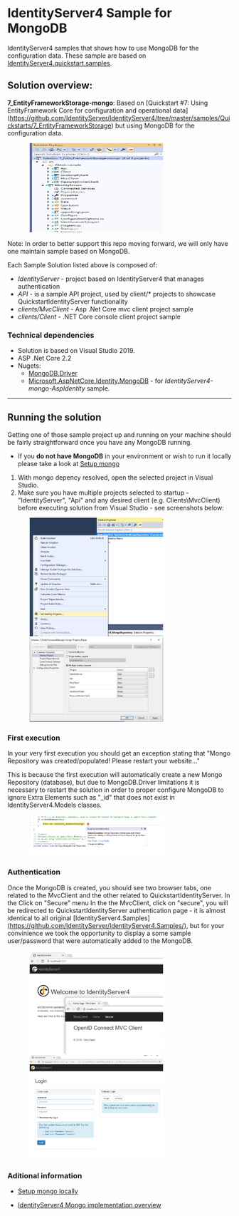# IdentityServer4 Sample for  MongoDB  

IdentityServer4 samples that shows how to use MongoDB for the configuration data. These sample  are based on [IdentityServer4.quickstart.samples](https://github.com/IdentityServer/IdentityServer4.Samples). 

## Solution overview: 

__7_EntityFrameworkStorage-mongo__: Based on [Quickstart #7: Using EntityFramework Core for configuration and operational data] (https://github.com/IdentityServer/IdentityServer4/tree/master/samples/Quickstarts/7_EntityFrameworkStorage) but using MongoDB for the configuration data. 
<div style="width:80%; margin:0 auto;">
<img src="./images/Solution-identityServer-mongo.jpg"  width="300px" height="200px" alt="">
</div>

Note: In order to better support this repo moving forward, we will only have one maintain sample based on MongoDB.

Each Sample Solution listed above is composed of:

* _IdentityServer_ -  project based on IdentityServer4 that manages authentication
* _API_ - is a sample API project, used by  client/* projects to showcase QuickstartIdentityServer functionality
* _clients/MvcClient_ - Asp .Net Core mvc  client project sample
* _clients/Client_ - .NET Core console client project sample

### Technical dependencies 

* Solution is based on Visual Studio 2019.
* ASP .Net Core 2.2 
* Nugets:
	* [MongoDB.Driver](https://www.nuget.org/packages/MongoDB.Driver/)
	* [Microsoft.AspNetCore.Identity.MongoDB](https://www.nuget.org/packages/Microsoft.AspNetCore.Identity.MongoDB/)  - for _IdentityServer4-mongo-AspIdentity_ sample.


- - - -

## Running the solution

Getting one of those sample project up and running on your machine should be fairly straightforward once you have any MongoDB running.

* If you __do not have MongoDB__ in your environment or wish to run it locally please take a look at [Setup mongo](./mongodb.md)


1. With mongo depency resolved, open the selected project in Visual Studio.
2. Make sure you have multiple projects selected to startup - "IdentityServer", "Api" and any desired client (e.g. Clients\MvcClient) before executing solution from Visual Studio - see screenshots below:
<div style="width:80%; margin:0 auto;">
<img src="./images/SetStartupProjects_menu.jpg"  width="300px">
<img src="./images/SetStartupProjects.jpg" width="300px">
</div>

### __First execution__

In your very first execution you should get an exception stating that "Mongo Repository was created/populated! Please restart your website..."

This is because the first execution will automatically create a new Mongo  Repository (database), but due to MongoDB.Driver limitations it is necessary to restart the solution in order to proper configure MongoDB to ignore Extra Elements such as  "_id" that does not exist in IdentityServer4.Models classes.

<div style="width:80%; margin:0 auto;">
<img src="./images/repository_created.jpg"  width="300px">
</div>

### __Authentication__
Once the MongoDB is created, you should see two browser tabs, one related to the MvcClient and the other related to QuickstartIdentityServer. 
In the Click on "Secure" menu
In the the MvcClient, click on "secure", you will be redirected to  QuickstartIdentityServer authentication page  - it is almost identical to all original  [IdentityServer4.Samples] (https://github.com/IdentityServer/IdentityServer4.Samples/), but for your convinience we took the opportunity to display a some sample user/password that were automatically added to the MongoDB.

<div style="width:80%; margin:0 auto;">
<img src="./images/api_quickstart.jpg"  width="300px">
</div>

<div style="width:80%; margin:0 auto;">
<img src="./images/authentication-page.jpg"  width="300px">
</div>



### Aditional information

*  [Setup mongo locally](./mongodb.md)

*  [IdentityServer4 Mongo implementation overview](./MongoImplementation.md)


